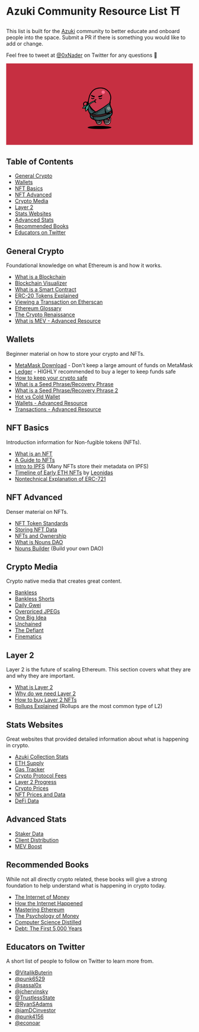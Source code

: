 # Azuki Community Resource List ⛩

This list is built for the [Azuki](https://www.azuki.com/) community to better educate and onboard people into the space. Submit a PR if there is something you would like to add or change.

Feel free to tweet at [@0xNader](https://twitter.com/0xNader) on Twitter for any questions 🫘

<div style="text-align: center;">

![resource banner](./images/resource_banner.png)

</div>

## Table of Contents

- [General Crypto](#general-crypto)
- [Wallets](#wallets)
- [NFT Basics](#nft-basics)
- [NFT Advanced](#nft-advanced)
- [Crypto Media](#crypto-media)
- [Layer 2](#layer-2)
- [Stats Websites](#stats-websites)
- [Advanced Stats](#advanced-stats)
- [Recommended Books](#recommended-books)
- [Educators on Twitter](#educators-on-twitter)

## General Crypto

Foundational knowledge on what Ethereum is and how it works.

- [What is a Blockchain](https://www.youtube.com/watch?v=SSo_EIwHSd4)
- [Blockchain Visualizer](https://andersbrownworth.com/blockchain/)
- [What is a Smart Contract](https://www.youtube.com/watch?v=ZE2HxTmxfrI)
- [ERC-20 Tokens Explained](https://docs.ethhub.io/guides/a-straightforward-guide-erc20-tokens/)
- [Viewing a Transaction on Etherscan](https://docs.ethhub.io/guides/deciphering-a-transaction-on-etherscan/)
- [Ethereum Glossary](https://ethereum.org/en/glossary/)
- [The Crypto Renaissance](https://www.youtube.com/watch?v=karddOiv4ZA)
- [What is MEV - Advanced Resource](https://www.paradigm.xyz/2021/02/mev-and-me)

## Wallets

Beginner material on how to store your crypto and NFTs.

- [MetaMask Download](https://chrome.google.com/webstore/detail/metamask/nkbihfbeogaeaoehlefnkodbefgpgknn) - Don't keep a large amount of funds on MetaMask
- [Ledger](https://shop.ledger.com/products/ledger-nano-s-plus) - HIGHLY recommended to buy a leger to keep funds safe
- [How to keep your crypto safe](https://www.ledger.com/academy/enter-the-trust-zone/crypto-how-to-keep-it-safe)
- [What is a Seed Phrase/Recovery Phrase](https://www.ledger.com/academy/enter-the-trust-zone/why-the-twenty-four-words-phrase)
- [What is a Seed Phrase/Recovery Phrase 2](https://www.nerdwallet.com/article/investing/seed-phrase)
- [Hot vs Cold Wallet](https://www.nerdwallet.com/article/investing/hot-wallet-vs-cold-wallet)
- [Wallets - Advanced Resource](https://github.com/ethereumbook/ethereumbook/blob/develop/05wallets.asciidoc)
- [Transactions - Advanced Resource](https://github.com/ethereumbook/ethereumbook/blob/develop/06transactions.asciidoc)

## NFT Basics

Introduction information for Non-fugible tokens (NFTs).

- [What is an NFT](https://www.youtube.com/watch?v=FkUn86bH34M)
- [A Guide to NFTs](https://linda.mirror.xyz/df649d61efb92c910464a4e74ae213c4cab150b9cbcc4b7fb6090fc77881a95d)
- [Intro to IPFS](https://www.youtube.com/watch?v=5Uj6uR3fp-U) (Many NFTs store their metadata on IPFS)
- [Timeline of Early ETH NFTs](https://pbs.twimg.com/media/Fdrz-W9XkBIJhEv?format=jpg&name=4096x4096) by [Leonidas](https://twitter.com/LeonidasNFT/media)
- [Nontechnical Explanation of ERC-721](https://fulldecent.blogspot.com/2018/06/nontechnical-what-is-erc-721.html)

## NFT Advanced

Denser material on NFTs.

- [NFT Token Standards](https://opensea.io/blog/guides/non-fungible-tokens/#Non-fungible_token_standards)
- [Storing NFT Data](https://thedefiant.io/do-you-really-own-your-nft-chances-are-you-dont)
- [NFTs and Ownership](https://variant.mirror.xyz/T8kdtZRIgy_srXB5B06L8vBqFHYlEBcv6ae2zR6Y_eo)
- [What is Nouns DAO](https://create.zora.co/collections/0xd973f8583391c65d7a9a0060dbed26ad0b95fa63)
- [Nouns Builder](https://docs.zora.co/docs/smart-contracts/nouns-builder/intro) (Build your own DAO)

## Crypto Media

Crypto native media that creates great content.

- [Bankless](https://www.youtube.com/c/Bankless)
- [Bankless Shorts](https://www.youtube.com/channel/UCCRxYlYOmLE2l5wxs3ckJtg)
- [Daily Gwei](https://www.youtube.com/c/TheDailyGwei)
- [Overpriced JPEGs](https://www.youtube.com/channel/UCgwYifaFPX3_FJe7MMWfmAg)
- [One Big Idea](https://www.youtube.com/channel/UCKMqvdOAyuDSUg_nHkTNgrA)
- [Unchained](https://www.youtube.com/c/UnchainedPodcast)
- [The Defiant](https://www.youtube.com/c/TheDefiant)
- [Finematics](https://www.youtube.com/c/Finematics/videos)

## Layer 2

Layer 2 is the future of scaling Ethereum. This section covers what they are and why they are important.

- [What is Layer 2](https://ethereum.org/en/layer-2/)
- [Why do we need Layer 2](https://youtu.be/rj7-sE6H-Hs?t=30)
- [How to buy Layer 2 NFTs](https://mirror.xyz/damu.eth/OV5kIathB1AcLFbwG-8kxSUJqXXxqSSJule-jIl43DA)
- [Rollups Explained](https://www.youtube.com/watch?v=7pWxCklcNsU) (Rollups are the most common type of L2)

## Stats Websites

Great websites that provided detailed information about what is happening in crypto.

- [Azuki Collection Stats](https://dune.com/Cryptano/AZUKI-Overview)
- [ETH Supply](https://ultrasound.money/)
- [Gas Tracker](https://www.blocknative.com/gas-estimator)
- [Crypto Protocol Fees](https://cryptofees.info/)
- [Layer 2 Progress](https://l2beat.com/scaling/tvl/)
- [Crypto Prices](https://www.coingecko.com/)
- [NFT Prices and Data](https://www.flips.finance/)
- [DeFi Data](https://defillama.com/)

## Advanced Stats

- [Staker Data](https://www.rated.network/?network=mainnet&view=entity)
- [Client Distribution](https://clientdiversity.org/#distribution)
- [MEV Boost](https://mevboost.pics/)

## Recommended Books

While not all directly crypto related, these books will give a strong foundation to help understand what is happening in crypto today.

- [The Internet of Money](https://www.amazon.com/Internet-Money-Andreas-M-Antonopoulos/dp/1537000454)
- [How the Internet Happened](https://www.amazon.com/How-Internet-Happened-Netscape-iPhone/dp/1631493078)
- [Mastering Ethereum](https://github.com/ethereumbook/ethereumbook#mastering-ethereum)
- [The Psychology of Money](https://www.amazon.com/Psychology-Money-Timeless-Lessons-Happiness/dp/B08D9WJ9G8)
- [Computer Science Distilled](https://www.amazon.com/Computer-Science-Distilled-Computational-Problems/dp/0997316020)
- [Debt: The First 5,000 Years](https://www.amazon.com/Debt-Updated-and-Expanded-audiobook/dp/B015F0BBFW)

## Educators on Twitter

A short list of people to follow on Twitter to learn more from.

- [@VitalikButerin](https://twitter.com/VitalikButerin)
- [@punk6529](https://twitter.com/punk6529)
- [@sassal0x](https://twitter.com/sassal0x)
- [@jchervinsky](https://twitter.com/jchervinsky)
- [@TrustlessState](https://twitter.com/TrustlessState)
- [@RyanSAdams](https://twitter.com/RyanSAdams)
- [@iamDCinvestor](https://twitter.com/iamDCinvestor)
- [@punk4156](https://twitter.com/punk4156)
- [@econoar](https://twitter.com/econoar)
